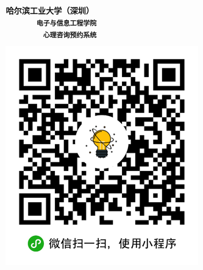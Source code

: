 ## 哈尔滨工业大学（深圳）<br>&emsp;&emsp;&emsp;<sub>&emsp;电子与信息工程学院</sub><br>&emsp;&emsp;&emsp;<sub>&emsp;&emsp;心理咨询预约系统</sub>

![小程序二维码](./frontend/image/wxcode.jpg)
